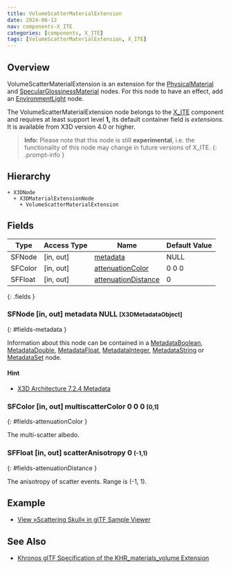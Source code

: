 ```yaml
---
title: VolumeScatterMaterialExtension
date: 2024-06-12
nav: components-X_ITE
categories: [components, X_ITE]
tags: [VolumeScatterMaterialExtension, X_ITE]
---
```

<style>
.post h3 {
   word-spacing: 0.2em;
}
</style>

## Overview

VolumeScatterMaterialExtension is an extension for the [PhysicalMaterial](../../shape/physicalmaterial/) and [SpecularGlossinessMaterial](../specularglossinessmaterial/) nodes. For this node to have an effect, add an [EnvironmentLight](../../lighting/environmentlight) node.

The VolumeScatterMaterialExtension node belongs to the [X_ITE](/x_ite/components/overview/#x_ite) component and requires at least support level **1,** its default container field is *extensions.* It is available from X3D version 4.0 or higher.

>**Info:** Please note that this node is still **experimental**, i.e. the functionality of this node may change in future versions of X_ITE.
{: .prompt-info }

## Hierarchy

```
+ X3DNode
  + X3DMaterialExtensionNode
    + VolumeScatterMaterialExtension
```

## Fields

| Type | Access Type | Name | Default Value |
| ---- | ----------- | ---- | ------------- |
| SFNode | [in, out] | [metadata](#fields-metadata) | NULL  |
| SFColor | [in, out] | [attenuationColor](#fields-attenuationColor) | 0 0 0  |
| SFFloat | [in, out] | [attenuationDistance](#fields-attenuationDistance) | 0  |
{: .fields }

### SFNode [in, out] **metadata** NULL <small>[X3DMetadataObject]</small>
{: #fields-metadata }

Information about this node can be contained in a [MetadataBoolean](/x_ite/components/core/metadataboolean/), [MetadataDouble](/x_ite/components/core/metadatadouble/), [MetadataFloat](/x_ite/components/core/metadatafloat/), [MetadataInteger](/x_ite/components/core/metadatainteger/), [MetadataString](/x_ite/components/core/metadatastring/) or [MetadataSet](/x_ite/components/core/metadataset/) node.

#### Hint

- [X3D Architecture 7.2.4 Metadata](https://www.web3d.org/specifications/X3Dv4/ISO-IEC19775-1v4-IS/Part01/components/core.html#Metadata)

### SFColor [in, out] **multiscatterColor** 0 0 0 <small>[0,1]</small>
{: #fields-attenuationColor }

The multi-scatter albedo.

### SFFloat [in, out] **scatterAnisotropy** 0 <small>(-1,1)</small>
{: #fields-attenuationDistance }

The anisotropy of scatter events. Range is (-1, 1).

## Example

- [View »Scattering Skull« in glTF Sample Viewer](/x_ite/laboratory/gltf-sample-viewer/?url=ScatteringSkull)

## See Also

- [Khronos glTF Specification of the KHR_materials_volume Extension](https://github.com/KhronosGroup/glTF/tree/main/extensions/2.0/Khronos/KHR_materials_volume)
